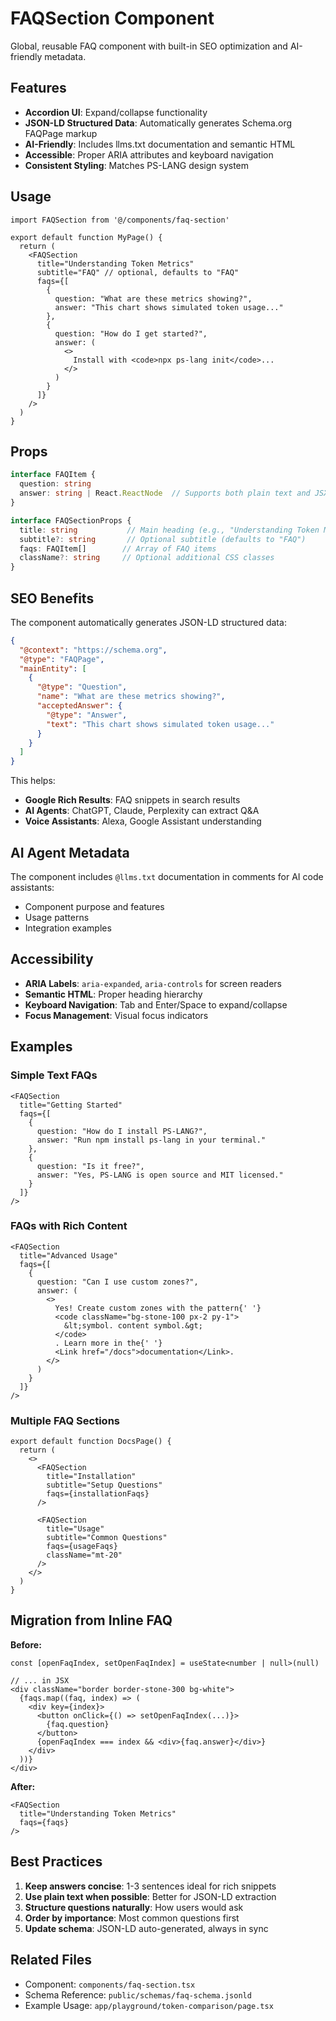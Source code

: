 # FAQSection Component

Global, reusable FAQ component with built-in SEO optimization and AI-friendly metadata.

## Features

- **Accordion UI**: Expand/collapse functionality
- **JSON-LD Structured Data**: Automatically generates Schema.org FAQPage markup
- **AI-Friendly**: Includes llms.txt documentation and semantic HTML
- **Accessible**: Proper ARIA attributes and keyboard navigation
- **Consistent Styling**: Matches PS-LANG design system

## Usage

```tsx
import FAQSection from '@/components/faq-section'

export default function MyPage() {
  return (
    <FAQSection
      title="Understanding Token Metrics"
      subtitle="FAQ" // optional, defaults to "FAQ"
      faqs={[
        {
          question: "What are these metrics showing?",
          answer: "This chart shows simulated token usage..."
        },
        {
          question: "How do I get started?",
          answer: (
            <>
              Install with <code>npx ps-lang init</code>...
            </>
          )
        }
      ]}
    />
  )
}
```

## Props

```typescript
interface FAQItem {
  question: string
  answer: string | React.ReactNode  // Supports both plain text and JSX
}

interface FAQSectionProps {
  title: string           // Main heading (e.g., "Understanding Token Metrics")
  subtitle?: string       // Optional subtitle (defaults to "FAQ")
  faqs: FAQItem[]        // Array of FAQ items
  className?: string     // Optional additional CSS classes
}
```

## SEO Benefits

The component automatically generates JSON-LD structured data:

```json
{
  "@context": "https://schema.org",
  "@type": "FAQPage",
  "mainEntity": [
    {
      "@type": "Question",
      "name": "What are these metrics showing?",
      "acceptedAnswer": {
        "@type": "Answer",
        "text": "This chart shows simulated token usage..."
      }
    }
  ]
}
```

This helps:
- **Google Rich Results**: FAQ snippets in search results
- **AI Agents**: ChatGPT, Claude, Perplexity can extract Q&A
- **Voice Assistants**: Alexa, Google Assistant understanding

## AI Agent Metadata

The component includes `@llms.txt` documentation in comments for AI code assistants:

- Component purpose and features
- Usage patterns
- Integration examples

## Accessibility

- **ARIA Labels**: `aria-expanded`, `aria-controls` for screen readers
- **Semantic HTML**: Proper heading hierarchy
- **Keyboard Navigation**: Tab and Enter/Space to expand/collapse
- **Focus Management**: Visual focus indicators

## Examples

### Simple Text FAQs

```tsx
<FAQSection
  title="Getting Started"
  faqs={[
    {
      question: "How do I install PS-LANG?",
      answer: "Run npm install ps-lang in your terminal."
    },
    {
      question: "Is it free?",
      answer: "Yes, PS-LANG is open source and MIT licensed."
    }
  ]}
/>
```

### FAQs with Rich Content

```tsx
<FAQSection
  title="Advanced Usage"
  faqs={[
    {
      question: "Can I use custom zones?",
      answer: (
        <>
          Yes! Create custom zones with the pattern{' '}
          <code className="bg-stone-100 px-2 py-1">
            &lt;symbol. content symbol.&gt;
          </code>
          . Learn more in the{' '}
          <Link href="/docs">documentation</Link>.
        </>
      )
    }
  ]}
/>
```

### Multiple FAQ Sections

```tsx
export default function DocsPage() {
  return (
    <>
      <FAQSection
        title="Installation"
        subtitle="Setup Questions"
        faqs={installationFaqs}
      />

      <FAQSection
        title="Usage"
        subtitle="Common Questions"
        faqs={usageFaqs}
        className="mt-20"
      />
    </>
  )
}
```

## Migration from Inline FAQ

**Before:**

```tsx
const [openFaqIndex, setOpenFaqIndex] = useState<number | null>(null)

// ... in JSX
<div className="border border-stone-300 bg-white">
  {faqs.map((faq, index) => (
    <div key={index}>
      <button onClick={() => setOpenFaqIndex(...)}>
        {faq.question}
      </button>
      {openFaqIndex === index && <div>{faq.answer}</div>}
    </div>
  ))}
</div>
```

**After:**

```tsx
<FAQSection
  title="Understanding Token Metrics"
  faqs={faqs}
/>
```

## Best Practices

1. **Keep answers concise**: 1-3 sentences ideal for rich snippets
2. **Use plain text when possible**: Better for JSON-LD extraction
3. **Structure questions naturally**: How users would ask
4. **Order by importance**: Most common questions first
5. **Update schema**: JSON-LD auto-generated, always in sync

## Related Files

- Component: `components/faq-section.tsx`
- Schema Reference: `public/schemas/faq-schema.jsonld`
- Example Usage: `app/playground/token-comparison/page.tsx`

